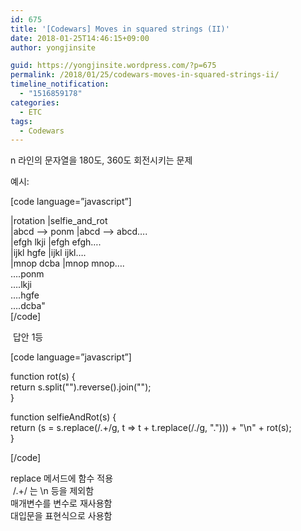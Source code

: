 ```yaml
---
id: 675
title: '[Codewars] Moves in squared strings (II)'
date: 2018-01-25T14:46:15+09:00
author: yongjinsite

guid: https://yongjinsite.wordpress.com/?p=675
permalink: /2018/01/25/codewars-moves-in-squared-strings-ii/
timeline_notification:
  - "1516859178"
categories:
  - ETC
tags:
  - Codewars
---
```

n 라인의 문자열을 180도, 360도 회전시키는 문제

예시:

[code language=&#8221;javascript&#8221;]

|rotation |selfie\_and\_rot  
|abcd &#8211;> ponm |abcd &#8211;> abcd&#8230;.  
|efgh lkji |efgh efgh&#8230;.  
|ijkl hgfe |ijkl ijkl&#8230;.  
|mnop dcba |mnop mnop&#8230;.  
&#8230;.ponm  
&#8230;.lkji  
&#8230;.hgfe  
&#8230;.dcba"  
[/code]

<div>
   답안 1등
</div>

[code language=&#8221;javascript&#8221;]

function rot(s) {  
return s.split("").reverse().join("");  
}

function selfieAndRot(s) {  
return (s = s.replace(/.+/g, t => t + t.replace(/./g, "."))) + "\n" + rot(s);  
}

[/code]

<div>
  replace 메서드에 함수 적용
</div>

<div>
   /.+/ 는 \n 등을 제외함
</div>

<div>
  매개변수를 변수로 재사용함
</div>

<div>
  대입문을 표현식으로 사용함
</div>